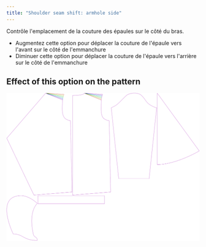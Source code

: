```yaml
---
title: "Shoulder seam shift: armhole side"
---
```


Contrôle l'emplacement de la couture des épaules sur le côté du bras.

- Augmentez cette option pour déplacer la couture de l'épaule vers l'avant sur le côté de l'emmanchure
- Diminuer cette option pour déplacer la couture de l'épaule vers l'arrière sur le côté de l'emmanchure

## Effect of this option on the pattern

![This image shows the effect of this option by superimposing several variants that have a different value for this option](yuri_s3armhole_sample.svg "Effect of this option on the pattern")
